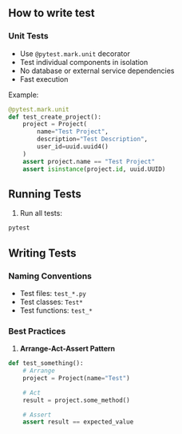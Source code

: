## How to write test

### Unit Tests

- Use `@pytest.mark.unit` decorator
- Test individual components in isolation
- No database or external service dependencies
- Fast execution

Example:

```python
@pytest.mark.unit
def test_create_project():
    project = Project(
        name="Test Project",
        description="Test Description",
        user_id=uuid.uuid4()
    )
    assert project.name == "Test Project"
    assert isinstance(project.id, uuid.UUID)
```

## Running Tests

1. Run all tests:

```bash
pytest
```

## Writing Tests

### Naming Conventions

- Test files: `test_*.py`
- Test classes: `Test*`
- Test functions: `test_*`

### Best Practices

1. **Arrange-Act-Assert Pattern**

```python
def test_something():
    # Arrange
    project = Project(name="Test")

    # Act
    result = project.some_method()

    # Assert
    assert result == expected_value
```
